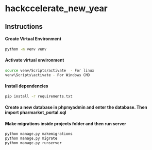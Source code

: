 # hackccelerate_new_year

## Instructions
#### Create Virtual Environment
```sh
python -m venv venv
```

#### Activate virtual environment

```sh
source venv/Scripts/activate  - For linux
venv\Scripts\activate - For Windows CMD
```

#### Install dependencies

```sh
pip install -r requirements.txt
```

#### Create a new database in phpmyadmin and enter the database. Then import pharmarket_portal.sql

#### Make migrations inside projects folder and then run server

```sh
python manage.py makemigrations
python manage.py migrate
python manage.py runserver
```
